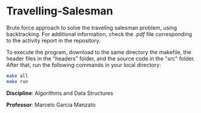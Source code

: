 # Travelling-Salesman
Brute force approach to solve the traveling salesman problem, using backtracking. For additional information, check the _.pdf_ file corresponding to the activity report in the repository.

To execute the program, download to the same directory the makefile, the header files in the "headers" folder, and the source code in the "src" folder. After that, run the following commands in your local directory:
```bash
make all
make run
```

**Discipline**: Algorithms and Data Structures

**Professor**: Marcelo Garcia Manzato
